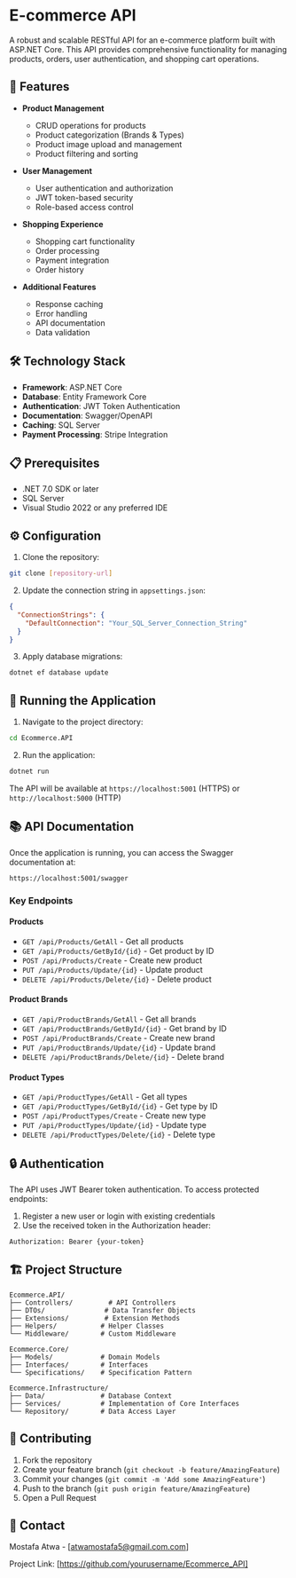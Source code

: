 # E-commerce API

A robust and scalable RESTful API for an e-commerce platform built with ASP.NET Core. This API provides comprehensive functionality for managing products, orders, user authentication, and shopping cart operations.

## 🚀 Features

- **Product Management**
  - CRUD operations for products
  - Product categorization (Brands & Types)
  - Product image upload and management
  - Product filtering and sorting

- **User Management**
  - User authentication and authorization
  - JWT token-based security
  - Role-based access control

- **Shopping Experience**
  - Shopping cart functionality
  - Order processing
  - Payment integration
  - Order history

- **Additional Features**
  - Response caching
  - Error handling
  - API documentation
  - Data validation

## 🛠️ Technology Stack

- **Framework**: ASP.NET Core
- **Database**: Entity Framework Core
- **Authentication**: JWT Token Authentication
- **Documentation**: Swagger/OpenAPI
- **Caching**: SQL Server
- **Payment Processing**: Stripe Integration

## 📋 Prerequisites

- .NET 7.0 SDK or later
- SQL Server
- Visual Studio 2022 or any preferred IDE

## ⚙️ Configuration

1. Clone the repository:
```bash
git clone [repository-url]
```

2. Update the connection string in `appsettings.json`:
```json
{
  "ConnectionStrings": {
    "DefaultConnection": "Your_SQL_Server_Connection_String"
  }
}
```

3. Apply database migrations:
```bash
dotnet ef database update
```

## 🚀 Running the Application

1. Navigate to the project directory:
```bash
cd Ecommerce.API
```

2. Run the application:
```bash
dotnet run
```

The API will be available at `https://localhost:5001` (HTTPS) or `http://localhost:5000` (HTTP)

## 📚 API Documentation

Once the application is running, you can access the Swagger documentation at:
```
https://localhost:5001/swagger
```

### Key Endpoints

#### Products
- `GET /api/Products/GetAll` - Get all products
- `GET /api/Products/GetById/{id}` - Get product by ID
- `POST /api/Products/Create` - Create new product
- `PUT /api/Products/Update/{id}` - Update product
- `DELETE /api/Products/Delete/{id}` - Delete product

#### Product Brands
- `GET /api/ProductBrands/GetAll` - Get all brands
- `GET /api/ProductBrands/GetById/{id}` - Get brand by ID
- `POST /api/ProductBrands/Create` - Create new brand
- `PUT /api/ProductBrands/Update/{id}` - Update brand
- `DELETE /api/ProductBrands/Delete/{id}` - Delete brand

#### Product Types
- `GET /api/ProductTypes/GetAll` - Get all types
- `GET /api/ProductTypes/GetById/{id}` - Get type by ID
- `POST /api/ProductTypes/Create` - Create new type
- `PUT /api/ProductTypes/Update/{id}` - Update type
- `DELETE /api/ProductTypes/Delete/{id}` - Delete type

## 🔒 Authentication

The API uses JWT Bearer token authentication. To access protected endpoints:

1. Register a new user or login with existing credentials
2. Use the received token in the Authorization header:
```
Authorization: Bearer {your-token}
```

## 🏗️ Project Structure

```
Ecommerce.API/
├── Controllers/         # API Controllers
├── DTOs/               # Data Transfer Objects
├── Extensions/         # Extension Methods
├── Helpers/           # Helper Classes
└── Middleware/        # Custom Middleware

Ecommerce.Core/
├── Models/            # Domain Models
├── Interfaces/        # Interfaces
└── Specifications/    # Specification Pattern

Ecommerce.Infrastructure/
├── Data/              # Database Context
├── Services/          # Implementation of Core Interfaces
└── Repository/        # Data Access Layer
```

## 🤝 Contributing

1. Fork the repository
2. Create your feature branch (`git checkout -b feature/AmazingFeature`)
3. Commit your changes (`git commit -m 'Add some AmazingFeature'`)
4. Push to the branch (`git push origin feature/AmazingFeature`)
5. Open a Pull Request

## 📧 Contact

Mostafa Atwa - [atwamostafa5@gmail.com.com]

Project Link: [https://github.com/yourusername/Ecommerce_API] 
